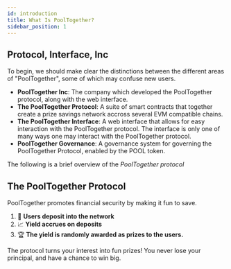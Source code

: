 ```yaml
---
id: introduction
title: What Is PoolTogether?
sidebar_position: 1
---
```


## Protocol, Interface, Inc

To begin, we should make clear the distinctions between the different areas of "PoolTogether", some of which may confuse new users.

- **PoolTogether Inc**: The company which developed the PoolTogether protocol, along with the web interface.
- **The PoolTogether Protocol**: A suite of smart contracts that together create a prize savings network accross several EVM compatible chains.
- **The PoolTogether Interface**: A web interface that allows for easy interaction with the PoolTogether protocol. The interface is only one of many ways one may interact with the PoolTogether protocol.
- **PoolTogether Governance**: A governance system for governing the PoolTogether Protocol, enabled by the POOL token.

The following is a brief overview of the _PoolTogether protocol_

## The PoolTogether Protocol

PoolTogether promotes financial security by making it fun to save.

1. 🏦 **Users deposit into the network**
2. 📈 **Yield accrues on deposits**
3. 🏆 **The yield is randomly awarded as prizes to the users.**

The protocol turns your interest into fun prizes!  You never lose your principal, and have a chance to win big.